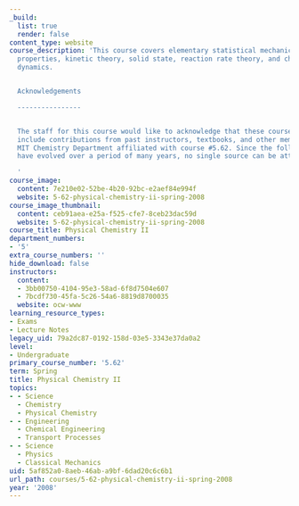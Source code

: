 ```yaml
---
_build:
  list: true
  render: false
content_type: website
course_description: 'This course covers elementary statistical mechanics, transport
  properties, kinetic theory, solid state, reaction rate theory, and chemical reaction
  dynamics.


  Acknowledgements

  ----------------


  The staff for this course would like to acknowledge that these course materials
  include contributions from past instructors, textbooks, and other members of the
  MIT Chemistry Department affiliated with course #5.62. Since the following works
  have evolved over a period of many years, no single source can be attributed.

  '
course_image:
  content: 7e210e02-52be-4b20-92bc-e2aef84e994f
  website: 5-62-physical-chemistry-ii-spring-2008
course_image_thumbnail:
  content: ceb91aea-e25a-f525-cfe7-8ceb23dac59d
  website: 5-62-physical-chemistry-ii-spring-2008
course_title: Physical Chemistry II
department_numbers:
- '5'
extra_course_numbers: ''
hide_download: false
instructors:
  content:
  - 3bb00750-4104-95e3-58ad-6f8d7504e607
  - 7bcdf730-45fa-5c26-54a6-8819d8700035
  website: ocw-www
learning_resource_types:
- Exams
- Lecture Notes
legacy_uid: 79a2dc87-0192-158d-03e5-3343e37da0a2
level:
- Undergraduate
primary_course_number: '5.62'
term: Spring
title: Physical Chemistry II
topics:
- - Science
  - Chemistry
  - Physical Chemistry
- - Engineering
  - Chemical Engineering
  - Transport Processes
- - Science
  - Physics
  - Classical Mechanics
uid: 5af852a0-8aeb-46ab-a9bf-6dad20c6c6b1
url_path: courses/5-62-physical-chemistry-ii-spring-2008
year: '2008'
---
```

